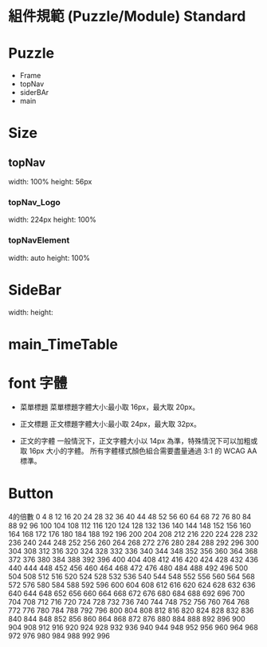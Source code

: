 # 組件規範 (Puzzle/Module) Standard
# Puzzle
- Frame
- topNav
- siderBAr
- main

# Size
## topNav
width: 100% 
height: 56px

### topNav_Logo
width: 224px
height: 100%

### topNavElement
width: auto 
height: 100%

# SideBar
width:
height:

# main_TimeTable

# font  字體
- 菜單標題
菜單標題字體大小:最小取 16px，最大取 20px。

- 正文標題
正文標題字體大小:最小取 24px，最大取 32px。

- 正文的字體
一般情況下，正文字體大小以 14px 為準，特殊情況下可以加粗或取 16px 大小的字體。
所有字體樣式顏色組合需要盡量通過 3:1 的 WCAG AA 標準。

# Button


4的倍數
0
4
8
12
16
20
24
28
32
36
40
44
48
52
56
60
64
68
72
76
80
84
88
92
96
100
104
108
112
116
120
124
128
132
136
140
144
148
152
156
160
164
168
172
176
180
184
188
192
196
200
204
208
212
216
220
224
228
232
236
240
244
248
252
256
260
264
268
272
276
280
284
288
292
296
300
304
308
312
316
320
324
328
332
336
340
344
348
352
356
360
364
368
372
376
380
384
388
392
396
400
404
408
412
416
420
424
428
432
436
440
444
448
452
456
460
464
468
472
476
480
484
488
492
496
500
504
508
512
516
520
524
528
532
536
540
544
548
552
556
560
564
568
572
576
580
584
588
592
596
600
604
608
612
616
620
624
628
632
636
640
644
648
652
656
660
664
668
672
676
680
684
688
692
696
700
704
708
712
716
720
724
728
732
736
740
744
748
752
756
760
764
768
772
776
780
784
788
792
796
800
804
808
812
816
820
824
828
832
836
840
844
848
852
856
860
864
868
872
876
880
884
888
892
896
900
904
908
912
916
920
924
928
932
936
940
944
948
952
956
960
964
968
972
976
980
984
988
992
996